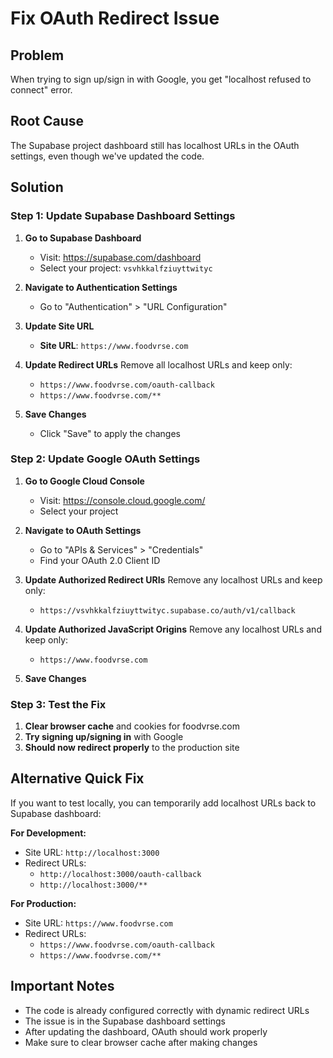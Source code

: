 # Fix OAuth Redirect Issue

## Problem
When trying to sign up/sign in with Google, you get "localhost refused to connect" error.

## Root Cause
The Supabase project dashboard still has localhost URLs in the OAuth settings, even though we've updated the code.

## Solution

### Step 1: Update Supabase Dashboard Settings

1. **Go to Supabase Dashboard**
   - Visit: https://supabase.com/dashboard
   - Select your project: `vsvhkkalfziuyttwityc`

2. **Navigate to Authentication Settings**
   - Go to "Authentication" > "URL Configuration"

3. **Update Site URL**
   - **Site URL**: `https://www.foodvrse.com`

4. **Update Redirect URLs**
   Remove all localhost URLs and keep only:
   - `https://www.foodvrse.com/oauth-callback`
   - `https://www.foodvrse.com/**`

5. **Save Changes**
   - Click "Save" to apply the changes

### Step 2: Update Google OAuth Settings

1. **Go to Google Cloud Console**
   - Visit: https://console.cloud.google.com/
   - Select your project

2. **Navigate to OAuth Settings**
   - Go to "APIs & Services" > "Credentials"
   - Find your OAuth 2.0 Client ID

3. **Update Authorized Redirect URIs**
   Remove any localhost URLs and keep only:
   - `https://vsvhkkalfziuyttwityc.supabase.co/auth/v1/callback`

4. **Update Authorized JavaScript Origins**
   Remove any localhost URLs and keep only:
   - `https://www.foodvrse.com`

5. **Save Changes**

### Step 3: Test the Fix

1. **Clear browser cache** and cookies for foodvrse.com
2. **Try signing up/signing in** with Google
3. **Should now redirect properly** to the production site

## Alternative Quick Fix

If you want to test locally, you can temporarily add localhost URLs back to Supabase dashboard:

**For Development:**
- Site URL: `http://localhost:3000`
- Redirect URLs: 
  - `http://localhost:3000/oauth-callback`
  - `http://localhost:3000/**`

**For Production:**
- Site URL: `https://www.foodvrse.com`
- Redirect URLs:
  - `https://www.foodvrse.com/oauth-callback`
  - `https://www.foodvrse.com/**`

## Important Notes

- The code is already configured correctly with dynamic redirect URLs
- The issue is in the Supabase dashboard settings
- After updating the dashboard, OAuth should work properly
- Make sure to clear browser cache after making changes 